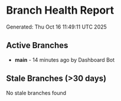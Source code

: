 # Branch Health Report
Generated: Thu Oct 16 11:49:11 UTC 2025

## Active Branches
- **main** - 14 minutes ago by Dashboard Bot

## Stale Branches (>30 days)
No stale branches found
